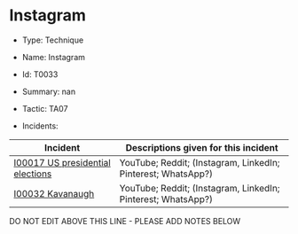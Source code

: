 # Instagram

* Type: Technique

* Name: Instagram

* Id: T0033

* Summary: nan

* Tactic: TA07

* Incidents:

| Incident | Descriptions given for this incident |
| -------- | -------------------- |
| [I00017 US presidential elections](../incidents/I00017.md) | YouTube; Reddit; (Instagram, LinkedIn; Pinterest; WhatsApp?) |
| [I00032 Kavanaugh](../incidents/I00032.md) | YouTube; Reddit; (Instagram, LinkedIn; Pinterest; WhatsApp?) |

DO NOT EDIT ABOVE THIS LINE - PLEASE ADD NOTES BELOW